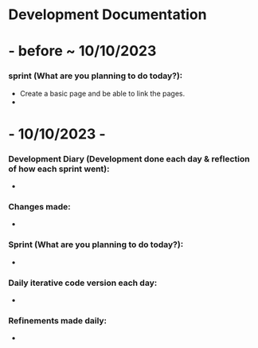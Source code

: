 # Development Documentation
# - before ~ 10/10/2023
### sprint (What are you planning to do today?):
- Create a basic page and be able to link the pages.
-  


# - 10/10/2023 -
### Development Diary (Development done each day & reflection of how each sprint went):
- 

### Changes made:
- 

### Sprint (What are you planning to do today?):
- 

### Daily iterative code version each day:
- 

### Refinements made daily:
-
